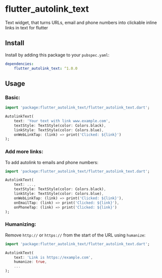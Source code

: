# flutter_autolink_text

Text widget, that turns URLs, email and phone numbers into clickable inline links in text for flutter

## Install

Install by adding this package to your `pubspec.yaml`:
```yaml
dependencies:
	flutter_autolink_text: ^1.0.0
```

## Usage
### Basic:
```dart
import 'package:flutter_autolink_text/flutter_autolink_text.dart';

AutolinkText(
	text: 'Your text with link www.example.com',
	textStyle: TextStyle(color: Colors.black),
	linkStyle: TextStyle(color: Colors.blue),
	onWebLinkTap: (link) => print('Clicked: ${link}')
);
```

### Add more links:
To add autolink to emails and phone numbers:
```dart
import 'package:flutter_autolink_text/flutter_autolink_text.dart';

AutolinkText(
	text: ...,
	textStyle: TextStyle(color: Colors.black),
	linkStyle: TextStyle(color: Colors.blue),
	onWebLinkTap: (link) => print('Clicked: ${link}'),
	onEmailTap: (link) => print('Clicked: ${link}'),
	onPhoneTap: (link) => print('Clicked: ${link}')
);
```

### Humanizing:
Remove `http://` or `https://` from the start of the URL using `humanize`:
```dart
import 'package:flutter_autolink_text/flutter_autolink_text.dart';

AutolinkText(
	text: 'Link is https://example.com',
	humanize: true,
	...
);
```